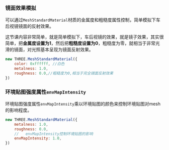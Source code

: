 ### 镜面效果模拟

可以通过`MeshStandardMaterial`材质的金属度和粗糙度属性控制，简单模拟下车后视镜镜面的反射效果。

这节课内容非常简单，就是简单模拟下，车后视镜的效果，就是镜子效果，其实很简单，把**金属度设置为1**，然后把**粗糙度设置为0**，粗糙度为零，就相当于非常光滑的镜面，对光照基本呈现为镜面反射效果。
```js
new THREE.MeshStandardMaterial({
    color: 0xffffff, //白色
    metalness: 1.0,
    roughness: 0.0,//粗糙度为0,相当于完全镜面反射效果
})
```


### 环境贴图强度属性`envMapIntensity`

环境贴图强度属性`envMapIntensity`乘以环境贴图的颜色来控制环境贴图对mesh的影响程度。
```js
new THREE.MeshStandardMaterial({
    metalness: 1.0,
    roughness: 0.0,
    //   envMapIntensity控制环境贴图的影响
    envMapIntensity: 1.0,
})
```

